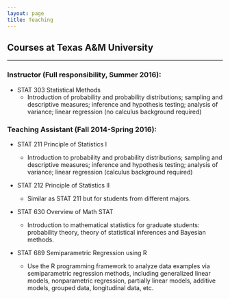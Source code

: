 ```yaml
---
layout: page
title: Teaching
---
```


## Courses at Texas A&M University
------------------------------------------------------
### Instructor (Full responsibility, Summer 2016):

- STAT 303 Statistical Methods
  - Introduction of probability and probability distributions; sampling and descriptive measures; inference and hypothesis testing; analysis of variance; linear regression (no calculus background required)


### Teaching Assistant (Fall 2014-Spring 2016):

- STAT 211 Principle of Statistics I
  - Introduction to probability and probability distributions; sampling and descriptive measures; inference and hypothesis testing; analysis of variance; linear regression (calculus background required)
  
  
- STAT 212 Principle of Statistics II
  - Similar as STAT 211 but for students from different majors.
  
- STAT 630 Overview of Math STAT 
  - Introduction to mathematical statistics for graduate students: probability theory, theory of statistical inferences and Bayesian methods.
  
  
- STAT 689 Semiparametric Regression using R 
  - Use the R programming framework to analyze data examples via semiparametric regression methods, including generalized linear models, nonparametric regression, partially linear models, additive models, grouped data, longitudinal data, etc.


